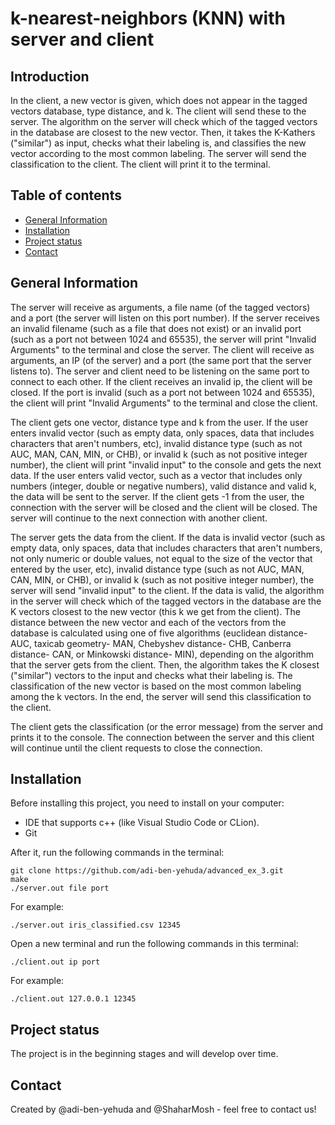 # k-nearest-neighbors (KNN) with server and client

## Introduction
In the client, a new vector is given, which does not appear in the tagged vectors database, type distance, and k. The client will send these to the server. The algorithm on the server will check which of the tagged vectors in the database are closest to the new vector.
Then, it takes the K-Kathers ("similar") as input, checks what their labeling is, and classifies the new vector according to the most common labeling. The server will send the classification to the client. The client will print it to the terminal.

## Table of contents
* [General Information](#general-information)
* [Installation](#installation)
* [Project status](#project-status)
* [Contact](#Contact)


## General Information
The server will receive as arguments, a file name (of the tagged vectors) and a port (the server will listen on this port number). If the server receives an invalid filename (such as a file that does not exist) or an invalid port (such as a port not between 1024 and 65535), the server will print "Invalid Arguments" to the terminal and close the server.
The client will receive as arguments, an IP (of the server) and a port (the same port that the server listens to). The server and client need to be listening on the same port to connect to each other. If the client receives an invalid ip, the client will be closed. If the port is invalid (such as a port not between 1024 and 65535), the client will print "Invalid Arguments" to the terminal and close the client.

The client gets one vector, distance type and k from the user. If the user enters invalid vector (such as empty data, only spaces, data that includes characters that aren't numbers, etc), invalid distance type (such as not AUC, MAN, CAN, MIN, or CHB), or invalid k (such as not positive integer number), the client will print "invalid input" to the console and gets the next data. 
If the user enters valid vector, such as a vector that includes only numbers (integer, double or negative numbers), valid distance and valid k, the data will be sent to the server.
If the client gets -1 from the user, the connection with the server will be closed and the client will be closed. The server will continue to the next connection with another client.

The server gets the data from the client. If the data is invalid vector (such as empty data, only spaces, data that includes characters that aren't numbers, not only numeric or double values, not equal to the size of the vector that entered by the user, etc), invalid distance type (such as not AUC, MAN, CAN, MIN, or CHB), or invalid k (such as not positive integer number), the server will send "invalid input" to the client.
If the data is valid, the algorithm in the server will check which of the tagged vectors in the database are the K vectors closest to the new vector (this k we get from the client). The distance between the new vector and each of the vectors from the database is calculated using one of five algorithms (euclidean distance- AUC, taxicab geometry- MAN, Chebyshev distance- CHB, Canberra distance- CAN, or Minkowski distance- MIN), depending on the algorithm that the server gets from the client.
Then, the algorithm takes the K closest ("similar") vectors to the input and checks what their labeling is. The classification of the new vector is based on the most common labeling among the k vectors. In the end, the server will send this classification to the client.

The client gets the classification (or the error message) from the server and prints it to the console.
The connection between the server and this client will continue until the client requests to close the connection.

## Installation
Before installing this project, you need to install on your computer:
* IDE that supports c++ (like Visual Studio Code or CLion).
* Git

After it, run the following commands in the terminal:

```
git clone https://github.com/adi-ben-yehuda/advanced_ex_3.git
make
./server.out file port
```
For example:
```
./server.out iris_classified.csv 12345
```
Open a new terminal and run the following commands in this terminal:

```
./client.out ip port
```
For example: 
```
./client.out 127.0.0.1 12345
```

## Project status 
The project is in the beginning stages and will develop over time.

## Contact
Created by @adi-ben-yehuda and @ShaharMosh - feel free to contact us!

